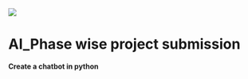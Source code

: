 <img src="https://kriyatec.com/wp-content/uploads/2020/05/chatbot2.jpeg">



# AI_Phase wise project submission
<b>Create a chatbot in python</b>
